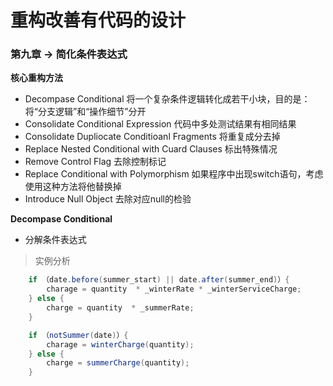 # 重构改善有代码的设计

### 第九章 -> 简化条件表达式
**核心重构方法**
- Decompase Conditional 将一个复杂条件逻辑转化成若干小块，目的是：将“分支逻辑”和“操作细节”分开
- Consolidate Conditional Expression 代码中多处测试结果有相同结果
- Consolidate Dupliocate Conditioanl Fragments 将重复成分去掉
- Replace Nested Conditional with Cuard Clauses 标出特殊情况
- Remove Control Flag 去除控制标记
- Replace Conditional with  Polymorphism 如果程序中出现switch语句，考虑使用这种方法将他替换掉
- Introduce Null Object 去除对应null的检验

**Decompase Conditional**
- 分解条件表达式

> 实例分析
> 
```java
    if （date.before(summer_start) || date.after(summer_end)）{
        charage = quantity  * _winterRate * _winterServiceCharge;
    } else {
        charge = quantity  * _summerRate;
    }

    if （notSummer(date)）{
        charage = winterCharge(quantity);
    } else {
        charge = summerCharge(quantity);
    }
```

